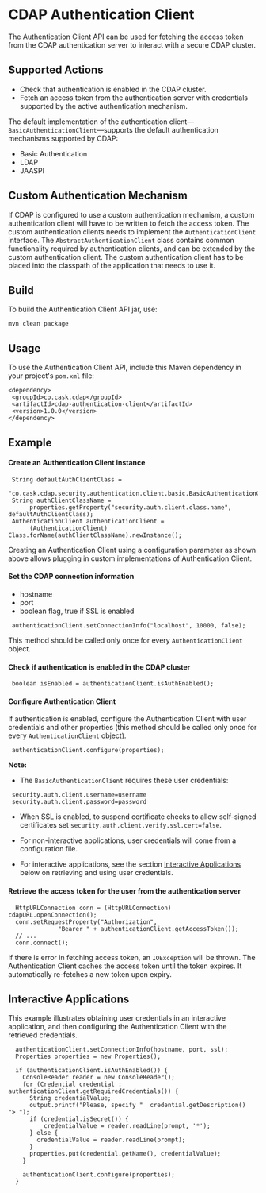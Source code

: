 # CDAP Authentication Client

The Authentication Client API can be used for fetching the access token from the CDAP authentication server to
interact with a secure CDAP cluster.

## Supported Actions

 - Check that authentication is enabled in the CDAP cluster.
 - Fetch an access token from the authentication server with credentials supported by the active authentication
   mechanism.

The default implementation of the authentication client—`BasicAuthenticationClient`—supports the default
authentication mechanisms supported by CDAP:
 - Basic Authentication
 - LDAP
 - JAASPI

## Custom Authentication Mechanism

 If CDAP is configured to use a custom authentication mechanism, a custom authentication client will have to be written
 to fetch the access token. The custom authentication clients needs to implement the ```AuthenticationClient```
 interface. The ```AbstractAuthenticationClient``` class contains common functionality required by authentication clients,
 and can be extended by the custom authentication client. The custom authentication client has to be placed into the
 classpath of the application that needs to use it.

## Build
 
 To build the Authentication Client API jar, use:

 ```mvn clean package```

## Usage

 To use the Authentication Client API, include this Maven dependency in your project's ```pom.xml``` file:

 ```
 <dependency>
  <groupId>co.cask.cdap</groupId>
  <artifactId>cdap-authentication-client</artifactId>
  <version>1.0.0</version>
 </dependency>
 ```
 
## Example
   
#### Create an Authentication Client instance
 
 ```
  String defaultAuthClientClass =
      "co.cask.cdap.security.authentication.client.basic.BasicAuthenticationClient";
  String authClientClassName =
       properties.getProperty("security.auth.client.class.name", defaultAuthClientClass);
  AuthenticationClient authenticationClient =
       (AuthenticationClient) Class.forName(authClientClassName).newInstance();
 ```

 Creating an Authentication Client using a configuration parameter as shown above allows plugging in custom
 implementations of Authentication Client.
 
 
#### Set the CDAP connection information
 - hostname
 - port
 - boolean flag, true if SSL is enabled


 ```
  authenticationClient.setConnectionInfo("localhost", 10000, false);
 ```

This method should be called only once for every ```AuthenticationClient``` object.

  
#### Check if authentication is enabled in the CDAP cluster

 ```
  boolean isEnabled = authenticationClient.isAuthEnabled();
 ```

#### Configure Authentication Client
If authentication is enabled, configure the Authentication Client with user credentials and other properties (this
method should be called only once for every ```AuthenticationClient``` object).
 
 ```
  authenticationClient.configure(properties);
 ```

**Note:**

 - The ```BasicAuthenticationClient``` requires these user credentials:

 ```
  security.auth.client.username=username
  security.auth.client.password=password
 ```

 - When SSL is enabled, to suspend certificate checks to allow self-signed certificates set
 `security.auth.client.verify.ssl.cert=false`.

 - For non-interactive applications, user credentials will come from a configuration file.
 - For interactive applications, see the section [Interactive Applications](#interactive-applications) below on
 retrieving and using user credentials.


#### Retrieve the access token for the user from the authentication server
 
 ```  
   HttpURLConnection conn = (HttpURLConnection) cdapURL.openConnection();
   conn.setRequestProperty("Authorization", 
               "Bearer " + authenticationClient.getAccessToken());
   // ...
   conn.connect();
 ```
 If there is error in fetching access token, an ```IOException``` will be thrown. The Authentication Client
 caches the access token until the token expires. It automatically re-fetches a new token upon expiry.
 

## Interactive Applications

This example illustrates obtaining user credentials in an interactive application, and then configuring the
Authentication Client with the retrieved credentials.

```
  authenticationClient.setConnectionInfo(hostname, port, ssl);
  Properties properties = new Properties();

  if (authenticationClient.isAuthEnabled()) {
    ConsoleReader reader = new ConsoleReader();
    for (Credential credential : authenticationClient.getRequiredCredentials()) {
      String credentialValue;
      output.printf("Please, specify "  credential.getDescription()  "> ");
      if (credential.isSecret()) {
          credentialValue = reader.readLine(prompt, '*');
      } else {
        credentialValue = reader.readLine(prompt);
      }
      properties.put(credential.getName(), credentialValue);
    }

    authenticationClient.configure(properties);
  }
```
